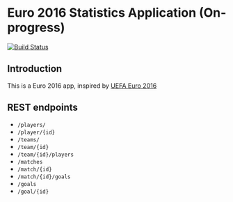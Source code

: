# Euro 2016 Statistics Application (On-progress)

[![Build Status](https://travis-ci.org/wicaksana/euro2016-app.svg?branch=master)](https://travis-ci.org/wicaksana/euro2016-app)

## Introduction

This is a Euro 2016 app, inspired by [UEFA Euro 2016](http://www.uefa.com/uefaeuro/index.html)


## REST endpoints

- `/players/`
- `/player/{id}`
- `/teams/`
- `/team/{id}`
- `/team/{id}/players`
-  `/matches`
-  `/match/{id}`
-  `/match/{id}/goals`
-  `/goals`
-  `/goal/{id}`